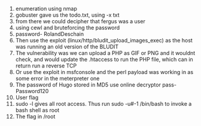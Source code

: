 1. enumeration using nmap
2. gobuster gave us the todo.txt, using -x txt
3. from there we could decipher that fergus was a user
4. using cewl and bruteforcing the password
5. password- RolandDeschain
6. Then use the exploit (linux/http/bludit_upload_images_exec) as the 
	host was running an old version of the BLUDIT
7. The vulnerability was we can upload a PHP as GIF or PNG and it wouldnt 
	check, and would update the .htaccess to run the PHP file, which
	can in return run a reverse TCP
8. Or use the exploit in msfconsole and the perl payload was working in 
	as some error in the meterpreter one
9. The password of Hugo stored in MD5 use online decryptor pass-Password120
10. User flag
11. sudo -l gives all root access. Thus run sudo -u#-1 /bin/bash to invoke
	a bash shell as root
12. The flag in /root

